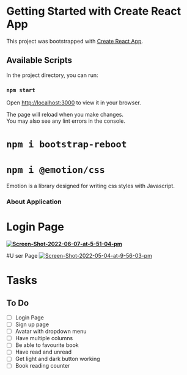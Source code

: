 # Getting Started with Create React App

This project was bootstrapped with [Create React App](https://github.com/facebook/create-react-app).

## Available Scripts

In the project directory, you can run:

### `npm start`

Open [http://localhost:3000](http://localhost:3000) to view it in your browser.

The page will reload when you make changes.\
You may also see any lint errors in the console.

# `npm i bootstrap-reboot`

# `npm i @emotion/css`
Emotion is a library designed for writing css styles with Javascript.

### About Application

# Login Page
**<a href="https://ibb.co/5k4C10d"><img src="https://i.ibb.co/5k4C10d/Screen-Shot-2022-06-07-at-5-51-04-pm.png" alt="Screen-Shot-2022-06-07-at-5-51-04-pm" border="0"></a>**

#U ser Page
<a href="https://ibb.co/gWHcwNz"><img src="https://i.ibb.co/R6ZJPfz/Screen-Shot-2022-05-04-at-9-56-03-pm.png" alt="Screen-Shot-2022-05-04-at-9-56-03-pm" border="0"></a><br />

# Tasks
## To Do

- [ ] Login Page
- [ ] Sign up page
- [ ] Avatar with dropdown menu
- [ ] Have multiple columns
- [ ] Be able to favourite book
- [ ] Have read and unread
- [ ] Get light and dark button working
- [ ] Book reading counter
